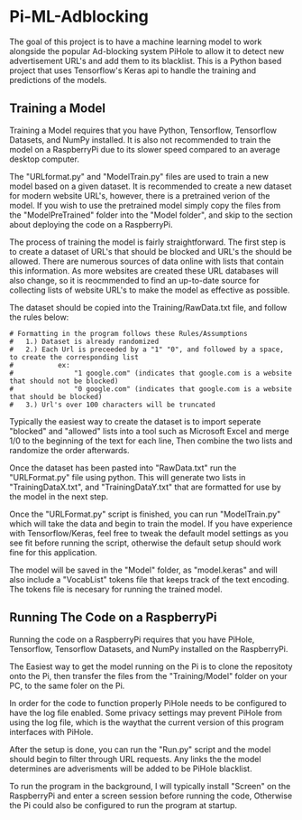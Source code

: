 # Pi-ML-Adblocking
The goal of this project is to have a machine learning model to work alongside the popular Ad-blocking system PiHole to allow it to detect new advertisement URL's and add them to its blacklist. This is a Python based project that uses Tensorflow's Keras api to handle the training and predictions of the models.

## Training a Model

Training a Model requires that you have Python, Tensorflow, Tensorflow Datasets, and NumPy installed.
It is also not recommended to train the model on a RaspberryPi due to its slower speed compared to an average desktop computer.

The "URLformat.py" and "ModelTrain.py" files are used to train a new model based on a given dataset. It is recommended to create a new dataset for modern website URL's, however, there is a pretrained verion of the model. If you wish to use the pretrained model simply copy the files from the "ModelPreTrained" folder into the "Model folder", and skip to the section about deploying the code on a RaspberryPi.

The process of training the model is fairly straightforward. The first step is to create a dataset of URL's that should be blocked and URL's the should be allowed. There are numerous sources of data online with lists that contain this information. As more websites are created these URL databases will also change, so it is reocmmended to find an up-to-date source for collecting lists of website URL's to make the model as effective as possible.

The dataset should be copied into the Training/RawData.txt file, and follow the rules below:

~~~~
# Formatting in the program follows these Rules/Assumptions
#   1.) Dataset is already randomized
#   2.) Each Url is preceeded by a "1" "0", and followed by a space, to create the corresponding list
#           ex:
#               "1 google.com" (indicates that google.com is a website that should not be blocked)
#               "0 google.com" (indicates that google.com is a website that should be blocked)
#   3.) Url's over 100 characters will be truncated
~~~~

Typically the easiest way to create the dataset is to import seperate "blocked" and "allowed" lists into a tool such as Microsoft Excel and merge 1/0 to the beginning of the text for each line, Then combine the two lists and randomize the order afterwards.

Once the dataset has been pasted into "RawData.txt" run the "URLFormat.py" file using python. This will generate two lists in "TrainingDataX.txt", and "TrainingDataY.txt" that are formatted for use by the model in the next step.

Once the "URLFormat.py" script is finished, you can run "ModelTrain.py" which will take the data and begin to train the model. If you have experience with Tensorflow/Keras, feel free to tweak the default model settings as you see fit before running the script, otherwise the default setup should work fine for this application.

The model will be saved in the "Model" folder, as "model.keras" and will also include a "VocabList" tokens file that keeps track of the text encoding. The tokens file is necesary for running the trained model.

## Running The Code on a RaspberryPi

Running the code on a RaspberryPi requires that you have PiHole, Tensorflow, Tensorflow Datasets, and NumPy installed on the RaspberryPi.

The Easiest way to get the model running on the Pi is to clone the repositoty onto the Pi, then transfer the files from the "Training/Model" folder on your PC, to the same foler on the Pi.

In order for the code to function properly PiHole needs to be configured to have the log file enabled. Some privacy settings may prevent PiHole from using the log file, which is the waythat the current version of this program interfaces with PiHole.

After the setup is done, you can run the "Run.py" script and the model should begin to filter through URL requests. Any links the the model determines are adverisments will be added to be PiHole blacklist.

To run the program in the background, I will typically install "Screen" on the RaspberryPi and enter a screen session before running the code, Otherwise the Pi could also be configured to run the program at startup.





